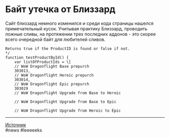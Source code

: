 # Байт утечка от Близзард
Сайт близзард немного изменился и среди кода страницы нашелся примечательный кусок. Учитывая практику Близзард, проводить ложные сливы, на протяжении трех последних аддонов - это скорее всего очередной байт для любителей сливов.  



```
Returns true if the ProductID is found or false if not.  
*/  
function testProductById() {  
    var listOfProductIds = \[  
    // WoW Dragonflight Base prepurch  
    303013,  
    // WoW Dragonflight Heroic prepurch  
    303014,  
    // WoW Dragonflight Epic prepurch  
    303029  
    // WoW Dragonflight Upgrade from Base to Heroic  
  
    // WoW Dragonflight Upgrade from Base to Epic  
  
    // WoW Dragonflight Upgrade from Heroic to Epic
```

---
[Источник](https://www.wowhead.com/news/world-of-warcraft-dragonflight-expansion-leaks-on-blizzard-website-326583)  
#news #leeeeeks